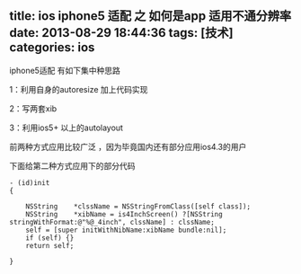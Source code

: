 title: ios iphone5 适配 之 如何是app 适用不通分辨率
date: 2013-08-29 18:44:36
tags: [技术]
categories: ios
---
iphone5适配 有如下集中种思路

<!-- more -->

1：利用自身的autoresize 加上代码实现

2：写两套xib

3：利用ios5+ 以上的autolayout

前两种方式应用比较广泛 ，因为毕竟国内还有部分应用ios4.3的用户

下面给第二种方式应用下的部分代码

```
- (id)init
{

    NSString    *clssName = NSStringFromClass([self class]);
    NSString    *xibName = is4InchScreen() ?[NSString stringWithFormat:@"%@_4inch", clssName] : clssName;
    self = [super initWithNibName:xibName bundle:nil];
    if (self) {}
    return self;

}

```

